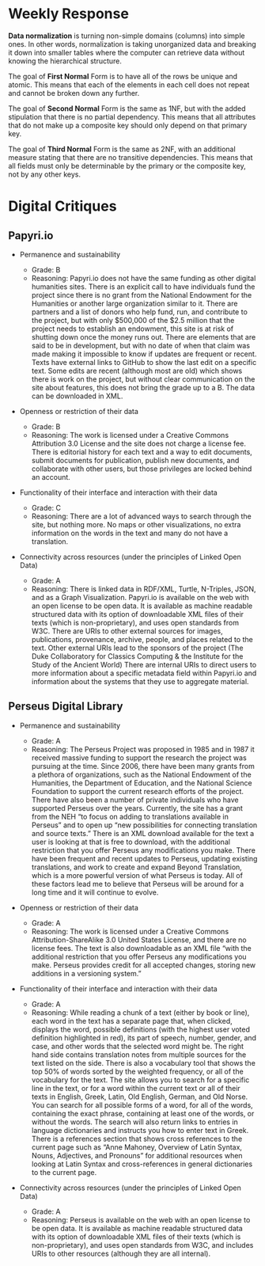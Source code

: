 # Weekly Response

**Data normalization** is turning non-simple domains (columns) into simple ones. In other words, normalization is taking unorganized data and breaking it down into smaller tables where the computer can retrieve data without knowing the hierarchical structure.

The goal of **First Normal** Form is to have all of the rows be unique and atomic. This means that each of the elements in each cell does not repeat and cannot be broken down any further.

The goal of **Second Normal** Form is the same as 1NF, but with the added stipulation that there is no partial dependency. This means that all attributes that do not make up a composite key should only depend on that primary key. 

The goal of **Third Normal** Form is the same as 2NF, with an additional measure stating that there are no transitive dependencies. This means that all fields must only be determinable by the primary or the composite key, not by any other keys.

# Digital Critiques

## Papyri.io
* Permanence and sustainability
  * Grade: B
  * Reasoning: Papyri.io does not have the same funding as other digital humanities sites. There is an explicit call to have individuals fund the project since there is no grant from the National Endowment for the Humanities or another large organization similar to it. There are partners and a list of donors who help fund, run, and contribute to the project, but with only $500,000 of the $2.5 million that the project needs to establish an endowment, this site is at risk of shutting down once the money runs out. There are elements that are said to be in development, but with no date of when that claim was made making it impossible to know if updates are frequent or recent. Texts have external links to GitHub to show the last edit on a specific text. Some edits are recent (although most are old) which shows there is work on the project, but without clear communication on the site about features, this does not bring the grade up to a B. The data can be downloaded in XML.

* Openness or restriction of their data
  * Grade: B
  * Reasoning: The work is licensed under a Creative Commons Attribution 3.0 License and the site does not charge a license fee. There is editorial history for each text and a way to edit documents, submit documents for publication, publish new documents, and collaborate with other users, but those privileges are locked behind an account. 

* Functionality of their interface and interaction with their data
  * Grade: C
  * Reasoning: There are a lot of advanced ways to search through the site, but nothing more. No maps or other visualizations, no extra information on the words in the text and many do not have a translation. 

* Connectivity across resources (under the principles of Linked Open Data)
  * Grade: A
  * Reasoning: There is linked data in RDF/XML, Turtle, N-Triples, JSON, and as a Graph Visualization. Papyri.io is available on the web with an open license to be open data. It is available as machine readable structured data with its option of downloadable XML files of their texts (which is non-proprietary), and uses open standards from W3C. There are URIs to other external sources for images, publications, provenance, archive, people, and places related to the text. Other external URIs lead to the sponsors of the project (The Duke Collaboratory for Classics Computing & the Institute for the Study of the Ancient World) There are internal URIs to direct users to more information about a specific metadata field within Papyri.io and information about the systems that they use to aggregate material.




## Perseus Digital Library
* Permanence and sustainability
  * Grade: A
  * Reasoning: The Perseus Project was proposed in 1985 and in 1987 it received massive funding to support the research the project was pursuing at the time. Since 2006, there have been many grants from a plethora of organizations, such as the National Endowment of the Humanities, the Department of Education, and the National Science Foundation to support the current research efforts of the project. There have also been a number of private individuals who have supported Perseus over the years. Currently, the site has a grant from the NEH “to focus on adding to translations available in Perseus” and to open up “new possibilities for connecting translation and source texts.” There is an XML download available for the text a user is looking at that is free to download, with the additional restriction that you offer Perseus any modifications you make. There have been frequent and recent updates to Perseus, updating existing translations, and work to create and expand Beyond Translation, which is a more powerful version of what Perseus is today. All of these factors lead me to believe that Perseus will be around for a long time and it will continue to evolve.

* Openness or restriction of their data
  * Grade: A
  * Reasoning: The work is licensed under a Creative Commons Attribution-ShareAlike 3.0 United States License, and there are no license fees. The text is also downloadable as an XML file “with the additional restriction that you offer Perseus any modifications you make. Perseus provides credit for all accepted changes, storing new additions in a versioning system.”

* Functionality of their interface and interaction with their data
  * Grade: A
  * Reasoning: While reading a chunk of a text (either by book or line), each word in the text has a separate page that, when clicked, displays the word, possible definitions (with the highest user voted definition highlighted in red), its part of speech, number, gender, and case, and other words that the selected word might be. The right hand side contains translation notes from multiple sources for the text listed on the side. There is also a vocabulary tool that shows the top 50% of words sorted by the weighted frequency, or all of the vocabulary for the text. The site allows you to search for a specific line in the text, or for a word within the current text or all of their texts in English, Greek, Latin, Old English, German, and Old Norse. You can search for all possible forms of a word, for all of the words, containing the exact phrase, containing at least one of the words, or without the words. The search will also return links to entries in language dictionaries and instructs you how to enter text in Greek. There is a references section that shows cross references to the current page such as “Anne Mahoney, Overview of Latin Syntax, Nouns, Adjectives, and Pronouns” for additional resources when looking at Latin Syntax and cross-references in general dictionaries to the current page.

* Connectivity across resources (under the principles of Linked Open Data)
  * Grade: A
  * Reasoning: Perseus is available on the web with an open license to be open data. It is available as machine readable structured data with its option of downloadable XML files of their texts (which is non-proprietary), and uses open standards from W3C, and includes URIs to other resources (although they are all internal).
